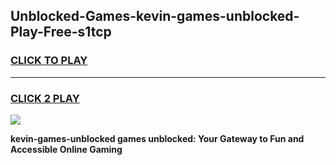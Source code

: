 
## Unblocked-Games-kevin-games-unblocked-Play-Free-s1tcp
<h3>
<a href="https://premium76.site?title=kevin-games-unblocked&ref=17A">CLICK TO PLAY</a></h3>
<hr>

<h3>
<a href="https://premium76.site?title=kevin-games-unblocked&ref=17A">CLICK 2 PLAY</a>
  
</h3>

<a href="https://premium76.site?title=kevin-games-unblocked&ref=17A"><img src="https://clearcache.store/games.png"></a>


**kevin-games-unblocked games unblocked: Your Gateway to Fun and Accessible Online Gaming**
